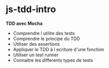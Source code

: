 # js-tdd-intro

**TDD avec Mocha**
+ Comprendre l utilite des tests
+ Comprendre le principe du TDD
+ Utiliser des assertions
+ Appliquer le TDD à l ecriture d'une fonction
+ Utiliser un test runner
+ Connaitre les differents types de tests
